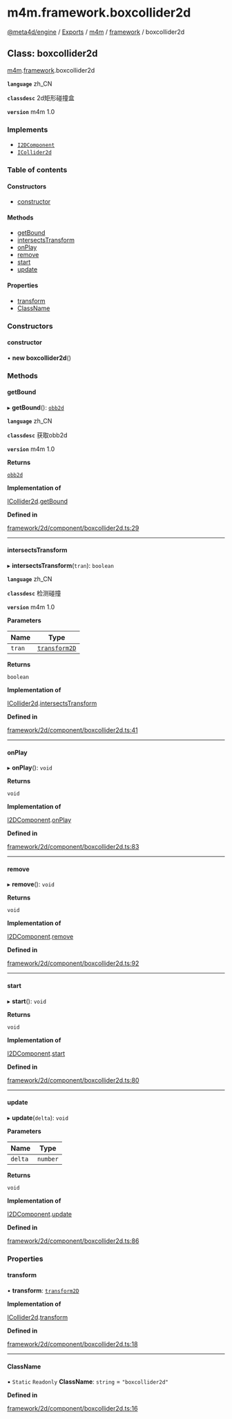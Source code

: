 # m4m.framework.boxcollider2d

[@meta4d/engine](../) / [Exports](../modules/) / [m4m](../modules/m4m.md) / [framework](../modules/m4m.framework.md) / boxcollider2d

## Class: boxcollider2d

[m4m](../modules/m4m.md).[framework](../modules/m4m.framework.md).boxcollider2d

**`language`** zh\_CN

**`classdesc`** 2d矩形碰撞盒

**`version`** m4m 1.0

### Implements

* [`I2DComponent`](../interfaces/m4m.framework.I2DComponent.md)
* [`ICollider2d`](../interfaces/m4m.framework.ICollider2d.md)

### Table of contents

#### Constructors

* [constructor](m4m.framework.boxcollider2d.md#constructor)

#### Methods

* [getBound](m4m.framework.boxcollider2d.md#getbound)
* [intersectsTransform](m4m.framework.boxcollider2d.md#intersectstransform)
* [onPlay](m4m.framework.boxcollider2d.md#onplay)
* [remove](m4m.framework.boxcollider2d.md#remove)
* [start](m4m.framework.boxcollider2d.md#start)
* [update](m4m.framework.boxcollider2d.md#update)

#### Properties

* [transform](m4m.framework.boxcollider2d.md#transform)
* [ClassName](m4m.framework.boxcollider2d.md#classname)

### Constructors

#### constructor

• **new boxcollider2d**()

### Methods

#### getBound

▸ **getBound**(): [`obb2d`](m4m.framework.obb2d.md)

**`language`** zh\_CN

**`classdesc`** 获取obb2d

**`version`** m4m 1.0

**Returns**

[`obb2d`](m4m.framework.obb2d.md)

**Implementation of**

[ICollider2d](../interfaces/m4m.framework.ICollider2d.md).[getBound](../interfaces/m4m.framework.ICollider2d.md#getbound)

**Defined in**

[framework/2d/component/boxcollider2d.ts:29](https://github.com/meta4d-me/meta4d-engine/blob/cf6bfe6/src/framework/2d/component/boxcollider2d.ts#L29)

***

#### intersectsTransform

▸ **intersectsTransform**(`tran`): `boolean`

**`language`** zh\_CN

**`classdesc`** 检测碰撞

**`version`** m4m 1.0

**Parameters**

| Name   | Type                                          |
| ------ | --------------------------------------------- |
| `tran` | [`transform2D`](m4m.framework.transform2D.md) |

**Returns**

`boolean`

**Implementation of**

[ICollider2d](../interfaces/m4m.framework.ICollider2d.md).[intersectsTransform](../interfaces/m4m.framework.ICollider2d.md#intersectstransform)

**Defined in**

[framework/2d/component/boxcollider2d.ts:41](https://github.com/meta4d-me/meta4d-engine/blob/cf6bfe6/src/framework/2d/component/boxcollider2d.ts#L41)

***

#### onPlay

▸ **onPlay**(): `void`

**Returns**

`void`

**Implementation of**

[I2DComponent](../interfaces/m4m.framework.I2DComponent.md).[onPlay](../interfaces/m4m.framework.I2DComponent.md#onplay)

**Defined in**

[framework/2d/component/boxcollider2d.ts:83](https://github.com/meta4d-me/meta4d-engine/blob/cf6bfe6/src/framework/2d/component/boxcollider2d.ts#L83)

***

#### remove

▸ **remove**(): `void`

**Returns**

`void`

**Implementation of**

[I2DComponent](../interfaces/m4m.framework.I2DComponent.md).[remove](../interfaces/m4m.framework.I2DComponent.md#remove)

**Defined in**

[framework/2d/component/boxcollider2d.ts:92](https://github.com/meta4d-me/meta4d-engine/blob/cf6bfe6/src/framework/2d/component/boxcollider2d.ts#L92)

***

#### start

▸ **start**(): `void`

**Returns**

`void`

**Implementation of**

[I2DComponent](../interfaces/m4m.framework.I2DComponent.md).[start](../interfaces/m4m.framework.I2DComponent.md#start)

**Defined in**

[framework/2d/component/boxcollider2d.ts:80](https://github.com/meta4d-me/meta4d-engine/blob/cf6bfe6/src/framework/2d/component/boxcollider2d.ts#L80)

***

#### update

▸ **update**(`delta`): `void`

**Parameters**

| Name    | Type     |
| ------- | -------- |
| `delta` | `number` |

**Returns**

`void`

**Implementation of**

[I2DComponent](../interfaces/m4m.framework.I2DComponent.md).[update](../interfaces/m4m.framework.I2DComponent.md#update)

**Defined in**

[framework/2d/component/boxcollider2d.ts:86](https://github.com/meta4d-me/meta4d-engine/blob/cf6bfe6/src/framework/2d/component/boxcollider2d.ts#L86)

### Properties

#### transform

• **transform**: [`transform2D`](m4m.framework.transform2D.md)

**Implementation of**

[ICollider2d](../interfaces/m4m.framework.ICollider2d.md).[transform](../interfaces/m4m.framework.ICollider2d.md#transform)

**Defined in**

[framework/2d/component/boxcollider2d.ts:18](https://github.com/meta4d-me/meta4d-engine/blob/cf6bfe6/src/framework/2d/component/boxcollider2d.ts#L18)

***

#### ClassName

▪ `Static` `Readonly` **ClassName**: `string` = `"boxcollider2d"`

**Defined in**

[framework/2d/component/boxcollider2d.ts:16](https://github.com/meta4d-me/meta4d-engine/blob/cf6bfe6/src/framework/2d/component/boxcollider2d.ts#L16)
